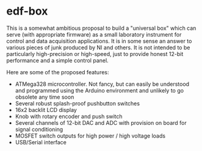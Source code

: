 # edf-box

This is a somewhat ambitious proposal to build a "universal box" which can serve (with appropriate firmware) as a small laboratory instrument for control and data acquisition applications.  It is in some sense an answer to various pieces of junk produced by NI and others.  It is not intended to be particularly high-precision or high-speed, just to provide honest 12-bit performance and a simple control panel.

Here are some of the proposed features:

* ATMega328 microcontroller.  Not fancy, but can easily be understood and programmed using the Arduino environment and unlikely to go obsolete any time soon
* Several robust splash-proof pushbutton switches
* 16x2 backlit LCD display
* Knob with rotary encoder and push switch
* Several channels of 12-bit DAC and ADC with provision on board for signal conditioning
* MOSFET switch outputs for high power / high voltage loads
* USB/Serial interface
